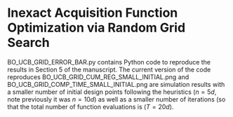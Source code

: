 # Inexact Acquisition Function Optimization via Random Grid Search 

BO_UCB_GRID_ERROR_BAR.py contains Python code to reproduce the results in Section 5 of the manuscript. The current version of the code reproduces BO_UCB_GRID_CUM_REG_SMALL_INITIAL.png and BO_UCB_GRID_COMP_TIME_SMALL_INITIAL.png are simulation results with a smaller number of initial design points following the heuristics ($n = 5d$, note previously it was $n = 10d$) as well as a smaller number of iterations (so that the total number of function evaluations is ($T = 20d$). 
